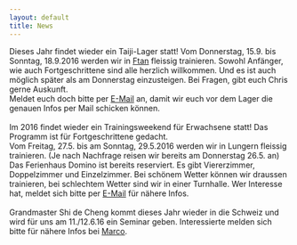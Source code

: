 ```yaml
---
layout: default
title: News
---
```

Dieses Jahr findet wieder ein Taiji-Lager statt! Vom Donnerstag, 15.9. bis Sonntag, 18.9.2016 werden wir in [Ftan](http://www.bellavista-ftan.ch/de/index) fleissig trainieren. Sowohl Anfänger, wie auch Fortgeschrittene sind alle herzlich willkommen. Und es ist auch möglich später als am Donnerstag einzusteigen. Bei Fragen, gibt euch Chris gerne Auskunft. <br>
Meldet euch doch bitte per <a href=mailto:kelmel5@yahoo.de>E-Mail</a> an, damit wir euch vor dem Lager die genauen Infos per Mail schicken können.<br>
<br>
Im 2016 findet wieder ein Trainingsweekend für Erwachsene statt! Das Programm ist für Fortgeschrittene gedacht.<br>
Vom Freitag, 27.5. bis am Sonntag, 29.5.2016 werden wir in Lungern fleissig trainieren. (Je nach Nachfrage reisen wir bereits am Donnerstag 26.5. an) Das Ferienhaus Domino ist bereits reserviert. Es gibt Viererzimmer, Doppelzimmer und Einzelzimmer. Bei schönem Wetter können wir draussen trainieren, bei schlechtem Wetter sind wir in einer Turnhalle. Wer Interesse hat, meldet sich bitte per <a href=mailto:kelmel5@yahoo.de>E-Mail</a> für nähere Infos.<br>
<br>
Grandmaster Shi de Cheng kommt dieses Jahr wieder in die Schweiz und wird für uns am 11./12.6.16 ein Seminar geben. Interessierte melden sich bitte für nähere Infos bei <a href=mailto:skydive_77@hotmail.com>Marco</a>.